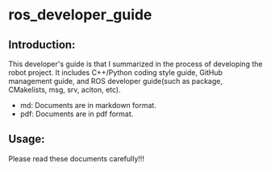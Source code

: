 # ros_developer_guide

## Introduction:
This developer's guide is that I summarized in the process of developing the robot project. It includes C++/Python coding style guide, GitHub management guide, and ROS developer guide(such as package, CMakelists, msg, srv, aciton, etc).
- md: Documents are in markdown format.
- pdf: Documents are in pdf format.

## Usage:
Please read these documents carefully!!!
